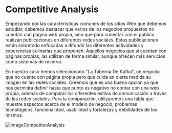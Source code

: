 # Competitive Analysis

Empezando por las características comunes de los sitios Web que debemos estudiar, debemos destacar que varios de los negocios propuestos no cuentan con página web propia, sino que para conectar con el público realizan publicaciones en diferentes redes sociales. Estas publicaciones están sobretodo enfocadas a difundir las diferentes actividades y experencias culinarias que proponen. Aquellos negocios que si cuentan con páginas propias, las utilizan de forma similar, aunque ofrecen más servicios como sistemas de reserva.  

En nuestro caso hemos seleccionado "La Taberna De Kafka", un negocio que no cuenta con página propia pero que cuida en cierta medida su imagen en las redes sociales. Creemos que es una buena opción ya que nos permitirá definir hasta que punto es negativo no contar con una web propia, además de comparar los diferentes estilos de comunicación a través de las redes sociales. Para la comparación, utilizaremos una tabla que muestre aspectos acerca de el modelo de negocio, problemas tecnológicos, funcionalidad, usabilidad y fortalezas y debilidades de los mismos.  

![ImageCompetitorAnalysis](./competitor_analysis.png)
